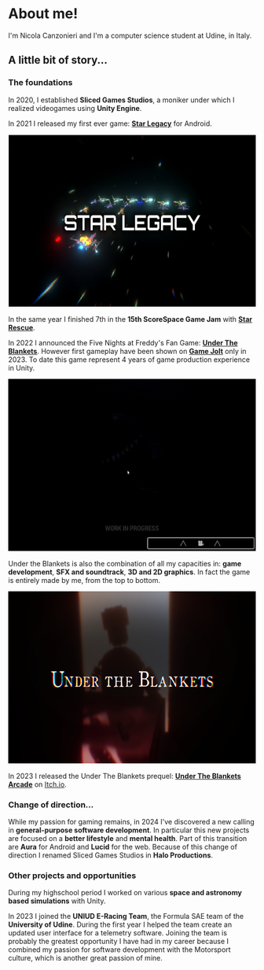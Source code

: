 # About me!
I'm Nicola Canzonieri and I'm a computer science student at Udine, in Italy.

## A little bit of story...

### The foundations

In 2020, I established **Sliced Games Studios**, a moniker under which I realized videogames using **Unity Engine**.

In 2021 I released my first ever game: [**Star Legacy**](https://sliced-games-studios.itch.io/star-legacy) for Android.

<p align="center">
    <img width="650" height="350" src="./assets/star-legacy.png">
</p>

In the same year I finished 7th in the **15th ScoreSpace Game Jam** with [**Star Rescue**](https://sliced-games-studios.itch.io/star-rescue).

In 2022 I announced the Five Nights at Freddy's Fan Game: [**Under The Blankets**](https://gamejolt.com/games/undertheblankets/838705). However first gameplay have been shown on [**Game Jolt**](https://gamejolt.com/p/under-the-blankets-first-devlog-game-page-open-rshpkdnk) only in 2023. To date this game represent 4 years of game production experience in Unity.

<p align="center">
    <img width="650" height="350" src="./assets/under-the-blankets.gif">
</p>

Under the Blankets is also the combination of all my capacities in: **game development**, **SFX and soundtrack**, **3D and 2D graphics**. In fact the game is entirely made by me, from the top to bottom.

<p align="center">
    <img width="650" height="350" src="./assets/under-the-blankets-banner.png">
</p>

In 2023 I released the Under The Blankets prequel: [**Under The Blankets Arcade**](https://sliced-games-studios.itch.io/the-inventor) on [Itch.io](https://sliced-games-studios.itch.io/).

### Change of direction...

While my passion for gaming remains, in 2024 I've discovered a new calling in **general-purpose software development**. In particular this new projects are focused on a **better lifestyle** and **mental health**. Part of this transition are **Aura** for Android and **Lucid** for the web. Because of this change of direction I renamed Sliced Games Studios in **Halo Productions**.

### Other projects and opportunities

During my highschool period I worked on various **space and astronomy based simulations** with Unity.

In 2023 I joined the **UNIUD E-Racing Team**, the Formula SAE team of the **University of Udine**. During the first year I helped the team create an updated user interface for a telemetry software. Joining the team is probably the greatest opportunity I have had in my career because I combined my passion for software development with the Motorsport culture, which is another great passion of mine.